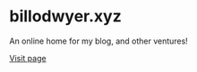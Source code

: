 # billodwyer.xyz
An online home for my blog, and other ventures!

[Visit page](https://billodwyer.xyz)
